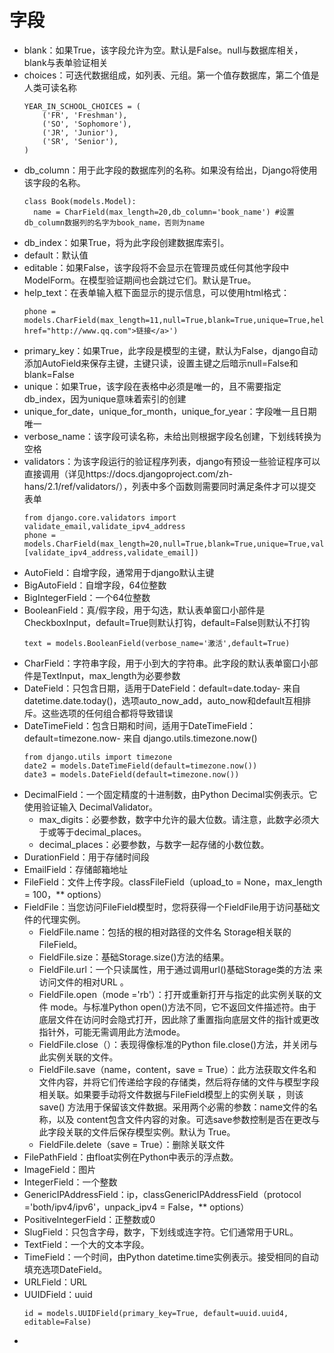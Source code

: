 # 字段
* blank：如果True，该字段允许为空。默认是False。null与数据库相关，blank与表单验证相关
* choices：可迭代数据组成，如列表、元组。第一个值存数据库，第二个值是人类可读名称
  ```
  YEAR_IN_SCHOOL_CHOICES = (
      ('FR', 'Freshman'),
      ('SO', 'Sophomore'),
      ('JR', 'Junior'),
      ('SR', 'Senior'),
  )
  ```
* db_column：用于此字段的数据库列的名称。如果没有给出，Django将使用该字段的名称。
  ```
  class Book(models.Model):
    name = CharField(max_length=20,db_column='book_name') #设置db_column数据列的名字为book_name，否则为name
  ```
* db_index：如果True，将为此字段创建数据库索引。
* default：默认值
* editable：如果False，该字段将不会显示在管理员或任何其他字段中 ModelForm。在模型验证期间也会跳过它们。默认是True。
* help_text：在表单输入框下面显示的提示信息，可以使用html格式：
  ```
  phone = models.CharField(max_length=11,null=True,blank=True,unique=True,help_text='<a href="http://www.qq.com">链接</a>')
  ```
* primary_key：如果True，此字段是模型的主键，默认为False，django自动添加AutoField来保存主键，主键只读，设置主键之后暗示null=False和blank=False
* unique：如果True，该字段在表格中必须是唯一的，且不需要指定db_index，因为unique意味着索引的创建
* unique_for_date，unique_for_month，unique_for_year：字段唯一且日期唯一
* verbose_name：该字段可读名称，未给出则根据字段名创建，下划线转换为空格
* validators：为该字段运行的验证程序列表，django有预设一些验证程序可以直接调用（详见https://docs.djangoproject.com/zh-hans/2.1/ref/validators/），列表中多个函数则需要同时满足条件才可以提交表单
  ```
  from django.core.validators import validate_email,validate_ipv4_address
  phone = models.CharField(max_length=20,null=True,blank=True,unique=True,validators=[validate_ipv4_address,validate_email])
  ```
* AutoField：自增字段，通常用于django默认主键
* BigAutoField：自增字段，64位整数
* BigIntegerField：一个64位整数
* BooleanField：真/假字段，用于勾选，默认表单窗口小部件是CheckboxInput，default=True则默认打钩，default=False则默认不打钩
  ```
  text = models.BooleanField(verbose_name='激活',default=True)
  ```
* CharField：字符串字段，用于小到大的字符串。此字段的默认表单窗口小部件是TextInput，max_length为必要参数
* DateField：只包含日期，适用于DateField：default=date.today- 来自 datetime.date.today()，选项auto_now_add，auto_now和default互相排斥。这些选项的任何组合都将导致错误
* DateTimeField：包含日期和时间，适用于DateTimeField：default=timezone.now- 来自 django.utils.timezone.now()
  ```
  from django.utils import timezone
  date2 = models.DateTimeField(default=timezone.now())
  date3 = models.DateField(default=timezone.now())
  ```
* DecimalField：一个固定精度的十进制数，由Python Decimal实例表示。它使用验证输入 DecimalValidator。
  * max_digits：必要参数，数字中允许的最大位数。请注意，此数字必须大于或等于decimal_places。
  * decimal_places：必要参数，与数字一起存储的小数位数。
* DurationField：用于存储时间段
* EmailField：存储邮箱地址
* FileField：文件上传字段。classFileField（upload_to = None，max_length = 100，** options）
* FieldFile：当您访问FileField模型时，您将获得一个FieldFile用于访问基础文件的代理实例。
  * FieldFile.name：包括的根的相对路径的文件名 Storage相关联的 FileField。
  * FieldFile.size：基础Storage.size()方法的结果。
  * FieldFile.url：一个只读属性，用于通过调用url()基础Storage类的方法 来访问文件的相对URL 。
  * FieldFile.open（mode ='rb'）：打开或重新打开与指定的此实例关联的文件 mode。与标准Python open()方法不同，它不返回文件描述符。由于底层文件在访问时会隐式打开，因此除了重置指向底层文件的指针或更改指针外，可能无需调用此方法mode。
  * FieldFile.close（）：表现得像标准的Python file.close()方法，并关闭与此实例关联的文件。
  * FieldFile.save（name，content，save = True）：此方法获取文件名和文件内容，并将它们传递给字段的存储类，然后将存储的文件与模型字段相关联。如果要手动将文件数据与FileField模型上的实例关联 ，则该save() 方法用于保留该文件数据。采用两个必需的参数：name文件的名称，以及 content包含文件内容的对象。可选save参数控制是否在更改与此字段关联的文件后保存模型实例。默认为 True。
  * FieldFile.delete（save = True）：删除关联文件
* FilePathField：由float实例在Python中表示的浮点数。
* ImageField：图片
* IntegerField：一个整数
* GenericIPAddressField：ip，classGenericIPAddressField（protocol ='both/ipv4/ipv6'，unpack_ipv4 = False，** options）
* PositiveIntegerField：正整数或0
* SlugField：只包含字母，数字，下划线或连字符。它们通常用于URL。
* TextField：一个大的文本字段。
* TimeField：一个时间，由Python datetime.time实例表示。接受相同的自动填充选项DateField。
* URLField：URL
* UUIDField：uuid
  ```
  id = models.UUIDField(primary_key=True, default=uuid.uuid4, editable=False)
  ```
* 

